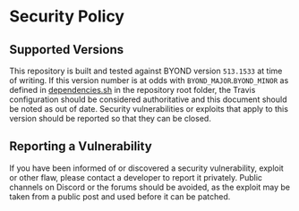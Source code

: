 # Security Policy

## Supported Versions

This repository is built and tested against BYOND version `513.1533` at time of writing. If this version number is at odds with `BYOND_MAJOR`.`BYOND_MINOR` as defined in [dependencies.sh](https://github.com/yogstation13/Yogstation/blob/558dcb72c082f453add2e5472c9ed215e370c0a0/dependencies.sh#L8) in the repository root folder, the Travis configuration should be considered authoritative and this document should be noted as out of date. Security vulnerabilities or exploits that apply to this version should be reported so that they can be closed.

## Reporting a Vulnerability

If you have been informed of or discovered a security vulnerability, exploit or other flaw, please contact a developer to report it privately. Public channels on Discord or the forums should be avoided, as the exploit may be taken from a public post and used before it can be patched.
